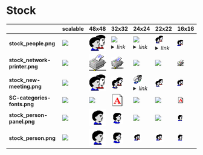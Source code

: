 # Stock

| |**scalable**|**48x48**|**32x32**|**24x24**|**22x22**|**16x16**|
|-|-|-|-|-|-|-|
|**stock_people.png**|![](scalable/stock_people.png)|	![](48/stock_people.png)|	![](32/../../apps/32/config-users.png)<details><summary>*link*</summary>*../../apps/32/config-users.png*</details>|	![](24/../../apps/24/config-users.png)<details><summary>*link*</summary>*../../apps/24/config-users.png*</details>|	![](22/../../apps/22/config-users.png)<details><summary>*link*</summary>*../../apps/22/config-users.png*</details>|	![](16/stock_people.png)|	
|**stock_network-printer.png**|![](scalable/stock_network-printer.png)|	![](48/stock_network-printer.png)|	![](32/stock_network-printer.png)|	![](24/stock_network-printer.png)|	![](22/stock_network-printer.png)|	![](16/stock_network-printer.png)|	
|**stock_new-meeting.png**|![](scalable/stock_new-meeting.png)|	![](48/stock_new-meeting.png)|	![](32/stock_new-meeting.png)|	![](24/../../apps/24/system-users.png)<details><summary>*link*</summary>*../../apps/24/system-users.png*</details>|	![](22/stock_new-meeting.png)|	![](16/stock_new-meeting.png)|	
|**SC-categories-fonts.png**|![](scalable/SC-categories-fonts.png)|	![](48/SC-categories-fonts.png)|	![](32/SC-categories-fonts.png)|	![](24/SC-categories-fonts.png)|	![](22/SC-categories-fonts.png)|	![](16/SC-categories-fonts.png)|	
|**stock_person-panel.png**|![](scalable/stock_person-panel.png)|	![](48/stock_person-panel.png)|	![](32/stock_person-panel.png)|	![](24/stock_person-panel.png)|	![](22/stock_person-panel.png)|	![](16/stock_person-panel.png)|	
|**stock_person.png**|![](scalable/stock_person.png)|	![](48/stock_person.png)|	![](32/stock_person.png)|	![](24/stock_person.png)|	![](22/stock_person.png)|	![](16/stock_person.png)|	
